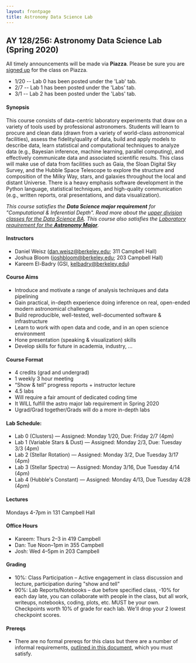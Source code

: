 ```yaml
---
layout: frontpage
title: Astronomy Data Science Lab
---
```


## AY 128/256: Astronomy Data Science Lab (Spring 2020)

<!--
<div class="alert alert-primary" role="alert">

Interested in taking this class? You should read the <a href="https://ucb-datalab.github.io/pages/prereq.html">Prereqs</a> page carefully to make sure you'll be a good fit.<br/>
</div>
-->

<div class="alert alert-info" role="alert">
 All timely announcements will be made via <b>Piazza</b>. Please be sure you are <a href="piazza.com/berkeley/spring2020/ay128256/home" alt="Piazza Homepage">signed up</a> for the class on Piazza.
</div>


<div class="alert alert-primary" role="alert">
<ul>
<li>1/20 -- Lab 0 has been posted under the 'Lab' tab.</li>
<li>2/7 -- Lab 1 has been posted under the 'Labs' tab.</li> 
<li>3/1 -- Lab 2 has been posted under the 'Labs' tab.</li> 
</ul>
</div>

#### Synopsis

This course consists of data-centric laboratory experiments that draw on a variety of tools used by professional astronomers. Students will learn to procure and clean data (drawn from a variety of world-class astronomical facilities), assess the fidelity/quality of data, build and apply models to describe data, learn statistical and computational techniques to analyze data (e.g., Bayesian inference, machine learning, parallel computing), and effectively communicate data and associated scientific results.  This class will make use of data from facilities such as Gaia, the Sloan Digital Sky Survey, and the Hubble Space Telescope to explore the structure and composition of the Milky Way, stars, and galaxies throughout the local and distant Universe. There is a heavy emphasis software development in the Python language, statistical techniques, and high-quality communication (e.g., written reports, oral presentations, and data visualization).

<i>This course satisfies the <b>Data Science major requirement</b> for "Computational & Inferential Depth". Read more about the <a href="https://data.berkeley.edu/degrees/data-science-ba/upper-division">upper division classes for the Data Science BA</a>. This course also satisfies the <a href="https://astro.berkeley.edu/programs/undergraduate-program/astrophysics-major">Laboratory requirement for the <b>Astronomy Major</b></a>.</i>

#### Instructors

* Daniel Weisz (dan.weisz@berkeley.edu; 311 Campbell Hall)
* Joshua Bloom (joshbloom@berkeley.edu; 203 Campbell Hall)
* Kareem El-Badry (GSI, kelbadry@berkeley.edu)




#### Course Aims

* Introduce and motivate a range of analysis techniques and data pipelining
* Gain practical, in-depth experience doing inference on real, open-ended modern astronomical challenges
* Build reproducible, well-tested, well-documented software & infrastructure
* Learn to work with open data and code, and in an open science environment
* Hone presentation (speaking & visualization) skills
* Develop skills for future in academia, industry, ...


#### Course Format

* 4 credits (grad and undergrad)
* 1 weekly 3 hour meeting
* “Show & tell” progress reports + instructor lecture
* 4.5 labs
* Will require a fair amount of dedicated coding time
* It WILL fulfill the astro major lab requirement in Spring 2020
* Ugrad/Grad together/Grads will do a more in-depth labs 

#### Lab Schedule:
 * Lab 0 (Clusters) — Assigned: Monday 1/20, Due: Friday 2/7 (4pm)
 * Lab 1 (Variable Stars & Dust) — Assigned: Monday 2/3, Due: Tuesday 3/3 (4pm)
 * Lab 2 (Stellar Rotation) — Assigned: Monday 3/2, Due Tuesday 3/17 (4pm)
 * Lab 3 (Stellar Spectra) — Assigned: Monday 3/16, Due Tuesday 4/14 (4pm)
 * Lab 4 (Hubble's Constant) — Assigned: Monday 4/13, Due Tuesday 4/28 (4pm)

#### Lectures

Mondays 4-7pm in 131 Campbell Hall 


#### Office Hours

* Kareem: Thurs 2–3 in 419 Campbell
* Dan: Tue Noon–1pm in 355 Campbell
* Josh: Wed 4–5pm in 203 Campbell

#### Grading

 * 10%: Class Participation – Active engagement in class discussion and lecture, participation during "show and tell"
 * 90%: Lab Reports/Notebooks – due before specified class, -10% for each day late, you can collaborate with people in the class, but all work, writeups, notebooks, coding, plots, etc. MUST be your own. Checkpoints worth 10% of grade for each lab. We'll drop your 2 lowest checkpoint scores.



#### Prereqs

* There are no formal prereqs for this class but there are a number of informal requirements, [outlined in this document](https://ucb-datalab.github.io/pages/prereq.html), which you must satisfy.


